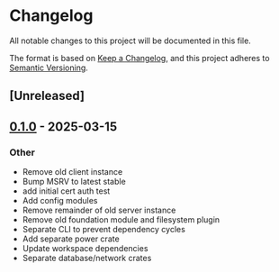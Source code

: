 # Changelog

All notable changes to this project will be documented in this file.

The format is based on [Keep a Changelog](https://keepachangelog.com/en/1.0.0/),
and this project adheres to [Semantic Versioning](https://semver.org/spec/v2.0.0.html).

## [Unreleased]

## [0.1.0](https://github.com/fossable/sandpolis/releases/tag/sandpolis-database-v0.1.0) - 2025-03-15

### Other

- Remove old client instance
- Bump MSRV to latest stable
- add initial cert auth test
- Add config modules
- Remove remainder of old server instance
- Remove old foundation module and filesystem plugin
- Separate CLI to prevent dependency cycles
- Add separate power crate
- Update workspace dependencies
- Separate database/network crates
